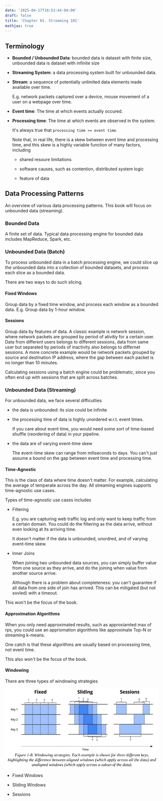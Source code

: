 ```yaml
---
date: '2025-04-17T10:53:44-04:00'
draft: false
title: 'Chapter 01. Streaming 101'
mathjax: true
---
```


## Terminology

- **Bounded / Unbounded Data**: bounded data is dataset with finite size, unbounded data is dataset with infinite size

- **Streaming System**: a data processing system built for unbounded data.

- **Stream**: a sequence of potentially unlimited data elements made available over time.

    E.g. network packets captured over a device, mouse movement of a user on a webpage over time.

- **Event time**: The time at which events actually occured.

- **Processing time**: The time at which events are observed in the system.

    It's always true that `processing time >= event time`.

    Note that, in real life, there is a skew between event time and processing time, and this skew is a highly variable function of many factors, including

    - shared resoure limitations

    - software causes, such as contention, distributed system logic

    - feature of data

## Data Processing Patterns

An overview of various data processing patterns. This book will focus on unbounded data (streaming).

### Bounded Data

A finite set of data. Typical data processing engine for bounded data includes MapReduce, Spark, etc.

### Unbounded Data (Batch)

To process unbounded data in a batch processing engine, we could slice up the unbounded data into a collection of bounded datasets, and process each slice as a bounded data.

There are two ways to do such slicing.

#### Fixed Windows

Group data by a fixed time window, and process each window as a bounded data. E.g. Group data by 1-hour window.

#### Sessions

Group data by features of data. A classic example is network session, where network packets are grouped by period of ativitiy for a certain user. Data from different users belongs to different sessions, data from same user but separated by periods of inactivity also belongs to differnet sessions. A more concrete example would be network packets grouped by source and destination IP address, where the gap between each packet is no longer than 10 minutes.

Calculating sessions using a batch engine could be problematic, since you often end up with sessions that are split across batches.

### Unbounded Data (Streaming)

For unbounded data, we face several difficulties

- the data is unbounded: its size could be infinite

- the processing time of data is highly unordered w.r.t. event times.

    If you care about event time, you would need some sort of time-based shuffle (reordering of data) in your pipeline.

- the data are of varying event-time skew

    The event-time skew can range from miliseconds to days. You can't just assume a bound on the gap between event time and processing time.

#### Time-Agnostic

This is the class of data where time doesn't matter. For example, calculating the average of temperate across the day. All streaming engines supports time-agnostic use cases.

Types of time-agnostic use cases includes

- Filtering

    E.g. you are capturing web traffic log and only want to keep traffic from a certain domain. You could do the filtering as the data arrive, without even looking at its arriving time.

    It doesn't matter if the data is unbounded, unordred, and of varying event-time skew.

- Inner Joins

    When joining two unbounded data sources, you can simply buffer value from one source as they arrive, and do the joining when value from another source arrive.

    Although there is a problem about completeness: you can't guarantee if all data from one side of join has arrived. This can be mitigated (but not sovled) with a timeout.

This won't be the focus of the book.

#### Approximation Algorithms

When you only need approximated results, such as approxiamted max of rps, you could use an apprixmation algorithms like approximate Top-N or streaming k-means. 

One catch is that these algorithms are usually based on processing time, not event time.

This also won't be the focus of the book.

#### Windowing

There are three types of windowing strategies

![windowing strategies](./fig/windowing_strategies.png)

- Fixed Windows

- Sliding Windows

- Sessions